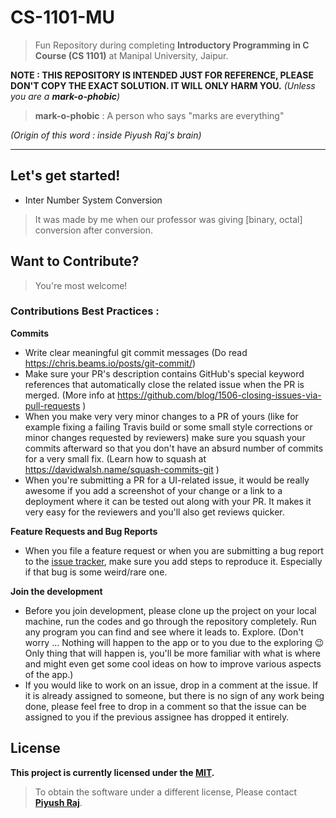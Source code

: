# CS-1101-MU

> Fun Repository during completing **Introductory Programming in C Course (CS 1101)** at Manipal University, Jaipur.

**NOTE :  THIS REPOSITORY IS INTENDED JUST FOR REFERENCE, PLEASE DON'T COPY THE EXACT SOLUTION. IT WILL ONLY HARM YOU.**
*(Unless you are a **mark-o-phobic**)*

> **mark-o-phobic** : A person who says "marks are everything" 

*(Origin of this word : inside Piyush Raj's brain)*



---
## Let's get started!

* Inter Number System Conversion

> It was made by me when our professor was giving [binary, octal] conversion after conversion.





## Want to Contribute?

> You're most welcome!

### Contributions Best Practices :


**Commits**

* Write clear meaningful git commit messages (Do read https://chris.beams.io/posts/git-commit/)
* Make sure your PR's description contains GitHub's special keyword references that automatically close the related issue when the PR is merged. (More info at https://github.com/blog/1506-closing-issues-via-pull-requests )
* When you make very very minor changes to a PR of yours (like for example fixing a failing Travis build or some small style corrections or minor changes requested by reviewers) make sure you squash your commits afterward so that you don't have an absurd number of commits for a very small fix. (Learn how to squash at https://davidwalsh.name/squash-commits-git )
* When you're submitting a PR for a UI-related issue, it would be really awesome if you add a screenshot of your change or a link to a deployment where it can be tested out along with your PR. It makes it very easy for the reviewers and you'll also get reviews quicker.

**Feature Requests and Bug Reports**

* When you file a feature request or when you are submitting a bug report to the [issue tracker](https://github.com/0x48piraj/CS-1101-MU/issues), make sure you add steps to reproduce it. Especially if that bug is some weird/rare one.

**Join the development**

* Before you join development, please clone up the project on your local machine, run the codes and go through the repository completely. Run any program you can find and see where it leads to. Explore. (Don't worry ... Nothing will happen to the app or to you due to the exploring :wink: Only thing that will happen is, you'll be more familiar with what is where and might even get some cool ideas on how to improve various aspects of the app.)
* If you would like to work on an issue, drop in a comment at the issue. If it is already assigned to someone, but there is no sign of any work being done, please feel free to drop in a comment so that the issue can be assigned to you if the previous assignee has dropped it entirely.

## License

**This project is currently licensed under the [MIT](LICENSE).**

> To obtain the software under a different license, Please contact **[Piyush Raj](mailto:contact@0xpiraj.co)**.


